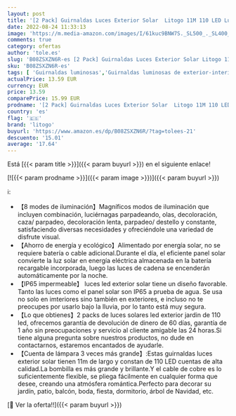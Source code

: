 ```yaml
---
layout: post
title: '[2 Pack] Guirnaldas Luces Exterior Solar  Litogo 11M 110 LED Luces Solares Led Exterior Jardin 8 Modos Luces Led Solares Cadena de Luces para Navidad Exteriores Terraza Fiestas Bodas Patio Jardines'
date: 2022-08-24 11:33:13
image: 'https://m.media-amazon.com/images/I/61kuc9BNW7S._SL500_._SL400_.jpg'
comments: true
category: ofertas
author: 'tole.es'
slug: 'B08ZSXZN6R-es [2 Pack] Guirnaldas Luces Exterior Solar Litogo 11M 110...'
sku: 'B08ZSXZN6R-es'
tags: [ 'Guirnaldas luminosas','Guirnaldas luminosas de exterior-interior','Iluminación','litogo','navidad','🇪🇸', ]
actualPrice: 13.59 EUR
currency: EUR
price: 13.59
comparePrice: 15.99 EUR
prodname: '[2 Pack] Guirnaldas Luces Exterior Solar  Litogo 11M 110 LED Luces Solares Led Exterior Jardin 8 Modos Luces Led Solares Cadena de Luces para Navidad Exteriores Terraza Fiestas Bodas Patio Jardines'
country: 'es'
flag: '🇪🇸'
brand: 'litogo'
buyurl: 'https://www.amazon.es/dp/B08ZSXZN6R/?tag=tolees-21'
descuento: '15.01'
average: '17.64'
---
```


Está [{{< param title >}}]({{< param buyurl >}}) en el siguiente enlace!

[![{{< param prodname >}}]({{< param image >}})]({{< param buyurl >}})

ℹ️:

- 【8 modes de iluminación】Magníficos modos de iluminación que incluyen combinación, luciérnagas parpadeando, olas, decoloración, caza/ parpadeo, decoloración lenta, parpadeo/ destello y constante, satisfaciendo diversas necesidades y ofreciéndole una variedad de disfrute visual.
- 【Ahorro de energía y ecológico】Alimentado por energía solar, no se requiere batería o cable adicional.Durante el día, el eficiente panel solar convierte la luz solar en energía eléctrica almacenada en la batería recargable incorporada, luego las luces de cadena se encenderán automáticamente por la noche.
- 【IP65 impermeable】 luces led exterior solar tiene un diseño favorable. Tanto las luces como el panel solar son IP65 a prueba de agua. Se usa no solo en imteriores sino también en exteriores, e incluso no te preocupes por usarlo bajo la lluvia, por lo tanto está muy segura.
- 【Lo que obtienes】2 packs de luces solares led exterior jardin de 110 led, ofrecemos garantía de devolución de dinero de 60 días, garantía de 1 año sin preocupaciones y servicio al cliente amigable las 24 horas.Si tiene alguna pregunta sobre nuestros productos, no dude en contactarnos, estaremos encantados de ayudarle.
- 【Cuenta de lámpara 3 veces más grande】:Estas guirnaldas luces exterior solar tienen 11m de largo y constan de 110 LED cuentas de alta calidad.La bombilla es más grande y brillante.Y el cable de cobre es lo suficientemente flexible, se pliega fácilmente en cualquier forma que desee, creando una atmósfera romántica.Perfecto para decorar su jardín, patio, balcón, boda, fiesta, dormitorio, árbol de Navidad, etc.

[🛒 Ver la oferta!!]({{< param buyurl >}})
